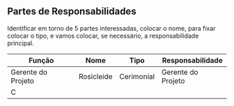 ## Partes de Responsabilidades

Identificar em torno de 5 partes interessadas, colocar o nome, para fixar colocar o tipo, e vamos colocar, se necessário, a responsabilidade principal.

| Função | Nome |Tipo | Responsabilidade
|--|--|--|--|
| Gerente do Projeto | Rosicleide | Cerimonial | Gerente do Projeto |
| C | | |

<!--stackedit_data:
eyJoaXN0b3J5IjpbLTE2ODE4MTQyNTUsLTEwOTI0MjEyNDZdfQ
==
-->